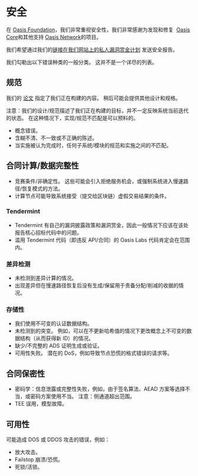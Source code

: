 # 安全

在 [Oasis Foundation](https://oasisprotocol.org/)，我们非常重视安全性，我们非常感谢为发现和修复  [Oasis Core](https://github.com/oasisprotocol/oasis-core)和其他支持 [Oasis Network](https://docs.oasis.io/general/oasis-network/)的项目。

我们希望通过我们的[链接在我们网站上的私人漏洞赏金计划](https://oasisprotocol.org/security) 发送安全报告。

我们勾勒出以下错误种类的一般分类。 这并不是一个详尽的列表。

## 规范

我们的 [论文](https://oasisprotocol.org/papers) 指定了我们正在构建的内容。 稍后可能会提供其他设计和规格。

注意：我们的设计/规范描述了我们正在构建的目标，并不一定反映系统当前迭代的状态。 在这种情况下，实现/规范不匹配是可以预料的。

- 概念错误。
- 含糊不清、不一致或不正确的陈述。
- 当实施被认为完成时，任何子系统/模块的规范和实施之间的不匹配。

## 合同计算/数据完整性

- 竞赛条件/非确定性。 这些可能会引入拒绝服务机会，或强制系统进入慢速路径/恢复模式的方法。
- 计算节点可能导致系统接受（提交给区块链）虚假交易结果的条件。

### Tendermint[](https://docs.oasis.io/core/SECURITY#tendermint)

- Tendermint 有自己的漏洞披露政策和漏洞赏金，因此一般情况下应该在该处报告核心招标代码中的问题。
- 滥用 Tendermint 代码（即违反 API/合同）的 Oasis Labs 代码肯定会在范围内。

### 差异检测

- 未检测到差异计算的情况。
- 出现差异但在慢速路径恢复后没有生成/保留用于责备分配/削减的收据的情况。

### 存储性

- 我们使用不可变的认证数据结构。
- 未检测到的突变。 例如，可以在不更新哈希值的情况下更改概念上不可变的数据结构（从而获得新 ID）的情况。
- 缺少/不完整的 ADS 证明生成或验证。
- 可用性失败。 潜在的 DoS，例如导致节点恐慌的格式错误的请求等。

## 合同保密性

- 密码学：信息泄露或完整性失败，例如，由于签名算法、AEAD 方案等选择不当，或密码方案使用不当。 注意：侧通道超出范围。
- TEE 误用，模型故障。

## 可用性

可能造成 DOS 或 DDOS 攻击的错误，例如：

- 放大攻击。
- Failstop 崩溃/恐慌。
- 死锁/活锁。